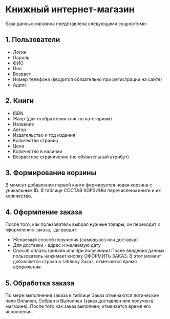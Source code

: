 # Книжный интернет-магазин
База данных магазина представлена следующими сущностями:
## 1. Пользователи
* Логин
* Пароль
* ФИО
* Пол
* Возраст
* Номер телефона (вводится обязательно при регистрации на сайте)
* Адрес
## 2. Книги
* ISBN
* Жанр (для отображения книг по категориям)
* Название
* Автор
* Издательство и год издания
* Количество страниц
* Цена
* Количество в наличии
* Возрастное ограничение (не обязательный атрибут)
## 3. Формирование корзины
В момент добавления первой книги формируется новая корзина с уникальным ID.
В таблице СОСТАВ КОРЗИНЫ перечислены книги и их количество.
## 4. Оформление заказа
После того, как пользователь выбрал нужные товары, он переходит к оформлению заказа, где вводит:
* Желаемый способ получения (самовывоз или доставка)
* Для доставки - адрес и желаемую дату
* Способ оплаты (онлайн или при получении)
После введения данных пользователь нажимает кнопку ОФОРМИТЬ ЗАКАЗ. В этот момент добавляется строка в таблицу Заказ, отмечается время оформления.
## 5. Обработка заказа
По мере выполнения заказа в таблице Заказ отмечаются логические поля Оплачен, Собран и Выполнен (заказ доставлен или получен в магазине).
После того как заказ выполнен, отмечается время его исполнения.
